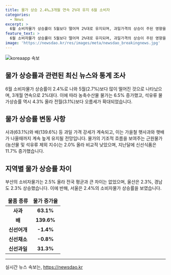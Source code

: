 ```yaml
---
title: 물가 상승 2.4%…3개월 연속 2%대 유지 6월 소비자
categories:
  - News
excerpt: >
  6월 소비자물가 상승률이 5월보다 떨어져 2%대로 유지되며, 과일가격의 상승이 주된 영향을 미쳤다. 사과와 배 등 과일물가가 상승하고, 신선어개와 채소는 감소했으나, 신선과일은 31.3% 증가했다. 석유류 물가도 4.3% 증가하여 전월보다 상승세가 확대됐다. 부산, 울산, 경남의 소비자물가 상승률은 전국평균과 큰 차이가 없는 2.3%~2.5%로 나타났다.
feature_text: >
  6월 소비자물가 상승률이 5월보다 떨어져 2%대로 유지되며, 과일가격의 상승이 주된 영향을 미쳤다. 사과와 배 등 과일물가가 상승하고, 신선어개와 채소는 감소했으나, 신선과일은 31.3% 증가했다. 석유류 물가도 4.3% 증가하여 전월보다 상승세가 확대됐다. 부산, 울산, 경남의 소비자물가 상승률은 전국평균과 큰 차이가 없는 2.3%~2.5%로 나타났다.
image: 'https://newsdao.kr/res/images/meta/newsdao_breakingnews.jpg'
---
```


<p><img src="https://newsdao.kr/res/images/meta/newsdao_breakingnews.jpg" alt="koreaapp 속보" /></p>

<h2 data-ke-size="size26">물가 상승률과 관련된 최신 뉴스와 통계 조사</h2>

<p data-ke-size="size16">6월 소비자물가 상승률이 2.4%로 나와 5월(2.7%)보다 많이 떨어진 것으로 나타났으며, 3개월 연속으로 2%대다. 이에 따라 농축수산물 물가는 6.5% 증가했고, 석유류 물가상승률 역시 4.3% 올라 전월(3.1%)보다 오름세가 확대되었습니다.</p>

<h2 data-ke-size="size26">물가 상승률 변동 사항</h2>

<p data-ke-size="size16">사과(63.1%)와 배(139.6%) 등 과일 가격 강세가 계속되고, 이는 가을철 햇사과와 햇배가 나올때까지 계속 높게 유지될 전망입니다. 물가의 기조적 흐름을 보여주는 근원물가(농산물 및 석유류 제외 지수)는 2.0% 올라 비교적 낮았으며, 지난달에 신선식품은 11.7% 증가했습니다.</p>

<h2 data-ke-size="size26">지역별 물가 상승률 차이</h2>

<p data-ke-size="size16">부산의 소비자물가는 2.5% 올라 전국 평균과 큰 차이는 없었으며, 울산은 2.3%, 경남도 2.3% 상승했습니다. 이에 반해, 서울은 2.4%의 소비자물가 상승률을 보였습니다.</p>

<table>
<thead>
<tr>
<td style="text-align: center; height: 17px;"><b>물품 종류</b></td>
<td style="text-align: center; height: 17px;"><b>물가 증가율</b></td>
</tr>
</thead>
<tbody>
<tr>
<td style="text-align: center; height: 17px;"><b>사과</b></td>
<td style="text-align: center; height: 17px;"><b>63.1%</b></td>
</tr>
<tr>
<td style="text-align: center; height: 17px;"><b>배</b></td>
<td style="text-align: center; height: 17px;"><b>139.6%</b></td>
</tr>
<tr>
<td style="text-align: center; height: 17px;"><b>신선어개</b></td>
<td style="text-align: center; height: 17px;"><b>-1.4%</b></td>
</tr>
<tr>
<td style="text-align: center; height: 17px;"><b>신선채소</b></td>
<td style="text-align: center; height: 17px;"><b>-0.8%</b></td>
</tr>
<tr>
<td style="text-align: center; height: 17px;"><b>신선과일</b></td>
<td style="text-align: center; height: 17px;"><b>31.3%</b></td>
</tr>
</tbody>
</table>

<hr>

<p data-ke-size="size16"></p>
실시간 뉴스 속보는, <a href="https://newsdao.kr" rel="dofollow">https://newsdao.kr</a>


